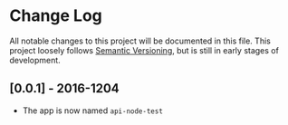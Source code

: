 # Change Log
All notable changes to this project will be documented in this file.
This project loosely follows [Semantic Versioning](http://semver.org/),
but is still in early stages of development.

## [0.0.1] - 2016-1204

* The app is now named `api-node-test`
